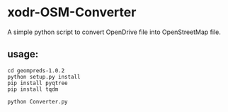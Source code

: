 # xodr-OSM-Converter

A simple python script to convert OpenDrive file into OpenStreetMap file.


## usage:
```
cd geompreds-1.0.2
python setup.py install
pip install pyqtree
pip install tqdm

python Converter.py
```